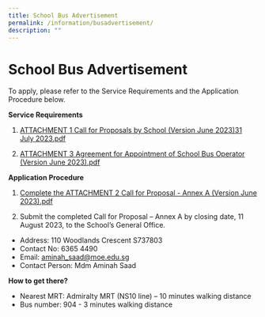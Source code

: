 ```yaml
---
title: School Bus Advertisement
permalink: /information/busadvertisement/
description: ""
---
```

# School Bus Advertisement

To apply, please refer to the Service Requirements and the Application Procedure below.

**Service Requirements**
1. [ATTACHMENT 1 Call for Proposals by School (Version June 2023)31 July 2023.pdf](/files/attachment%201%20call%20for%20proposals%20by%20school.pdf)
 
2. [ATTACHMENT 3 Agreement for Appointment of School Bus Operator (Version June 2023).pdf](/files/attachment%203%20agreement%20for%20appointment%20of%20school%20bus%20operator.pdf)

**Application Procedure**

1. [Complete the ATTACHMENT 2 Call for Proposal - Annex A (Version June 2023).pdf](/files/attachment%202%20call%20for%20proposal%20-%20annex%20a.pdf)

2. Submit the completed Call for Proposal – Annex A by closing date, 11 August 2023, to the School’s General Office.

* Address: 110 Woodlands Crescent S737803
* Contact No: 6365 4490
* Email: aminah_saad@moe.edu.sg
* Contact Person: Mdm Aminah Saad


**How to get there?**
* Nearest MRT: Admiralty MRT (NS10 line) – 10 minutes walking distance
* Bus number: 904 - 3 minutes walking distance